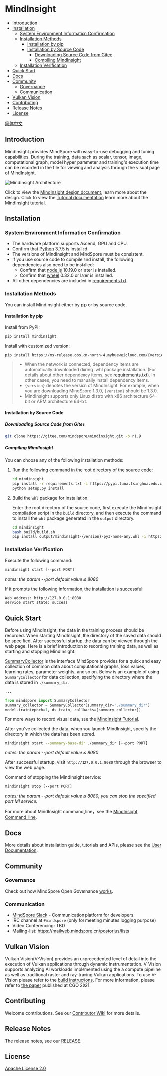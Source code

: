 # MindInsight

<!-- TOC -->

- [Introduction](#introduction)
- [Installation](#installation)
    - [System Environment Information Confirmation](#system-environment-information-confirmation)
    - [Installation Methods](#installation-methods)
        - [Installation by pip](#installation-by-pip)
        - [Installation by Source Code](#installation-by-source-code)
            - [Downloading Source Code from Gitee](#downloading-source-code-from-gitee)
            - [Compiling MindInsight](#compiling-mindInsight)
    - [Installation Verification](#installation-verification)
- [Quick Start](#quick-start)
- [Docs](#docs)
- [Community](#community)
    - [Governance](#governance)
    - [Communication](#communication)
- [Vulkan Vision](#vulkan-vision)
- [Contributing](#contributing)
- [Release Notes](#release-notes)
- [License](#license)

<!-- /TOC -->

[简体中文](./README_CN.md)

## Introduction

MindInsight provides MindSpore with easy-to-use debugging and tuning capabilities. During the training, data such as scalar, tensor, image, computational graph, model hyper parameter and training's execution time can be recorded in the file for viewing and analysis through the visual page of MindInsight.

![MindInsight Architecture](docs/arch.png)

Click to view the [MindInsight design document](https://www.mindspore.cn/mindinsight/docs/en/r1.9/training_visual_design.html), learn more about the design.
Click to view the [Tutorial documentation](https://www.mindspore.cn/mindinsight/docs/en/r1.9/index.html) learn more about the MindInsight tutorial.

## Installation

### System Environment Information Confirmation

- The hardware platform supports Ascend, GPU and CPU.
- Confirm that [Python](https://www.python.org/ftp/python/3.7.5/Python-3.7.5.tgz) 3.7.5 is installed.
- The versions of MindInsight and MindSpore must be consistent.
- If you use source code to compile and install, the following dependencies also need to be installed:
    - Confirm that [node.js](https://nodejs.org/en/download/) 10.19.0 or later is installed.
    - Confirm that [wheel](https://pypi.org/project/wheel/) 0.32.0 or later is installed.
- All other dependencies are included in [requirements.txt](https://gitee.com/mindspore/mindinsight/blob/r1.9/requirements.txt).

### Installation Methods

You can install MindInsight either by pip or by source code.

#### Installation by pip

Install from PyPI:

```bash
pip install mindinsight
```

Install with customized version:

```bash
pip install https://ms-release.obs.cn-north-4.myhuaweicloud.com/{version}/MindInsight/any/mindinsight-{version}-py3-none-any.whl --trusted-host ms-release.obs.cn-north-4.myhuaweicloud.com -i https://pypi.tuna.tsinghua.edu.cn/simple
```

> - When the network is connected, dependency items are automatically downloaded during .whl package installation. (For details about other dependency items, see [requirements.txt](https://gitee.com/mindspore/mindinsight/blob/r1.9/requirements.txt)). In other cases, you need to manually install dependency items.
> - `{version}` denotes the version of MindInsight. For example, when you are downloading MindSpore 1.3.0, `{version}` should be 1.3.0.
> - MindInsight supports only Linux distro with x86 architecture 64-bit or ARM architecture 64-bit.

#### Installation by Source Code

##### Downloading Source Code from Gitee

```bash
git clone https://gitee.com/mindspore/mindinsight.git -b r1.9
```

##### Compiling MindInsight

You can choose any of the following installation methods:

1. Run the following command in the root directory of the source code:

    ```bash
    cd mindinsight
    pip install -r requirements.txt -i https://pypi.tuna.tsinghua.edu.cn/simple
    python setup.py install
    ```

2. Build the `whl` package for installation.

    Enter the root directory of the source code, first execute the MindInsight compilation script in the `build` directory, and then execute the command to install the `whl` package generated in the `output` directory.

    ```bash
    cd mindinsight
    bash build/build.sh
    pip install output/mindinsight-{version}-py3-none-any.whl -i https://pypi.tuna.tsinghua.edu.cn/simple
    ```

### Installation Verification

Execute the following command:

```bash
mindinsight start [--port PORT]
```

*notes: the param --port default value is 8080*

If it prompts the following information, the installation is successful:

```bash
Web address: http://127.0.0.1:8080
service start state: success
```

## Quick Start

Before using MindInsight, the data in the training process should be recorded. When starting MindInsight, the directory of the saved data should be specified. After successful startup, the data can be viewed through the web page. Here is a brief introduction to recording training data, as well as starting and stopping MindInsight.

[SummaryCollector](https://www.mindspore.cn/docs/en/r1.9/api_python/mindspore/mindspore.SummaryCollector.html#mindspore.SummaryCollector) is the interface MindSpore provides for a quick and easy collection of common data about computational graphs, loss values, learning rates, parameter weights, and so on. Below is an example of using `SummaryCollector` for data collection, specifying the directory where the data is stored in `./summary_dir`.

```python
...

from mindspore import SummaryCollector
summary_collector = SummaryCollector(summary_dir='./summary_dir')
model.train(epoch=1, ds_train, callbacks=[summary_collector])
```

For more ways to record visual data, see the [MindInsight Tutorial](https://www.mindspore.cn/mindinsight/docs/en/r1.9/index.html).

After you've collected the data, when you launch MindInsight, specify the directory in which the data has been stored.

```bash
mindinsight start --summary-base-dir ./summary_dir [--port PORT]
```

*notes: the param --port default value is 8080*

After successful startup, visit `http://127.0.0.1:8080` through the browser to view the web page.

Command of stopping the MindInsight service:

```bash
mindinsight stop [--port PORT]
```

*notes: the param --port default value is 8080, you can stop the specified port MI service.*

For more about MindInsight command_line，see the [MindInsight Command_line](https://www.mindspore.cn/mindinsight/docs/en/r1.5/index.html).

## Docs

More details about installation guide, tutorials and APIs, please see the
[User Documentation](https://gitee.com/mindspore/docs).

## Community

### Governance

Check out how MindSpore Open Governance [works](https://gitee.com/mindspore/community/blob/master/governance.md).

### Communication

- [MindSpore Slack](https://join.slack.com/t/mindspore/shared_invite/zt-dgk65rli-3ex4xvS4wHX7UDmsQmfu8w) - Communication platform for developers.
- IRC channel at `#mindspore` (only for meeting minutes logging purpose)
- Video Conferencing: TBD
- Mailing-list: <https://mailweb.mindspore.cn/postorius/lists>

## Vulkan Vision

Vulkan Vision(V-Vision) provides an unprecedented level of detail into the execution of Vulkan applications through dynamic instrumentation. V-Vision supports analyzing AI workloads implemented using the a compute pipeline as well as traditional raster and ray-tracing Vulkan applications. To use V-Vision please refer to the [build instructions](https://gitee.com/mindspore/mindinsight/blob/r1.9/ecosystem_tools/VulkanVision/README.md). For more information, please refer to [the paper](https://webdocs.cs.ualberta.ca/~amaral/papers/PankratzCGO21) published at CGO 2021.

## Contributing

Welcome contributions. See our [Contributor Wiki](https://gitee.com/mindspore/mindspore/blob/r1.9/CONTRIBUTING.md) for more details.

## Release Notes

The release notes, see our [RELEASE](RELEASE.md).

## License

[Apache License 2.0](LICENSE)

